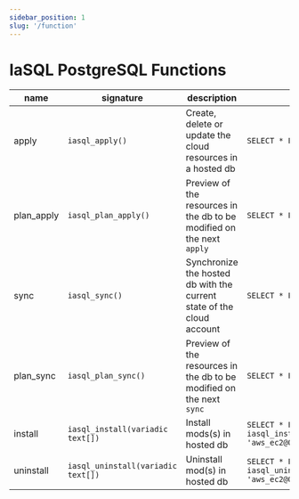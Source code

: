 ```yaml
---
sidebar_position: 1
slug: '/function'
---
```


# IaSQL PostgreSQL Functions

| name       | signature                     | description                                                           | sample usage                   |
| -----------| ----------------------------- | --------------------------------------------------------------------- | ------------------------------ |
| apply      | `iasql_apply()`               | Create, delete or update the cloud resources in a hosted db           | `SELECT * FROM iasql_apply()`         |
| plan_apply | `iasql_plan_apply()`          | Preview of the resources in the db to be modified on the next `apply` | `SELECT * FROM iasql_plan_apply()`    |
| sync       | `iasql_sync()`                | Synchronize the hosted db with the current state of the cloud account | `SELECT * FROM iasql_sync()`          |
| plan_sync  | `iasql_plan_sync()`           | Preview of the resources in the db to be modified on the next `sync`  | `SELECT * FROM iasql_plan_sync()`     |
| install    | `iasql_install(variadic text[])`   | Install mods(s) in hosted db  | `SELECT * FROM iasql_install('aws_vpc@0.0.1', 'aws_ec2@0.0.1')`   |
| uninstall  | `iasql_uninstall(variadic text[])` | Uninstall mod(s) in hosted db | `SELECT * FROM iasql_uninstall('aws_vpc@0.0.1', 'aws_ec2@0.0.1')` |
